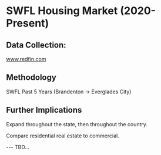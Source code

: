 # SWFL Housing Market (2020-Present)

## Data Collection:
www.redfin.com 

## Methodology 
SWFL Past 5 Years (Brandenton -> Everglades City)

## Further Implications
Expand throughout the state, then throughout the country. 

Compare residential real estate to commercial. 

--- TBD...
